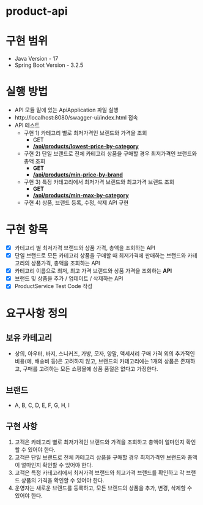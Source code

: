 # product-api

# 구현 범위

- Java Version - 17
- Spring Boot Version - 3.2.5

# 실행 방법

- API 모듈 밑에 있는 ApiApplication 파일 실행
- http://localhost:8080/swagger-ui/index.html 접속
- API 테스트
    - 구현 1) 카테고리 별로 최저가격인 브랜드와 가격을 조회
        - GET
        - [**/api/products/lowest-price-by-category**](http://localhost:8080/swagger-ui/index.html#/product-controller/getLowestPriceByCategory)
    - 구현 2) 단일 브랜드로 전체 카테고리 상품을 구매할 경우 최저가격인 브랜드와 총액 조회
        - **GET**
        - [**/api/products/min-price-by-brand**](http://localhost:8080/swagger-ui/index.html#/product-controller/getMinPriceByBrand)
    - 구현 3) 특정 카테고리에서 최저가격 브랜드와 최고가격 브랜드 조회
        - **GET**
        - [**/api/products/min-max-by-category**](http://localhost:8080/swagger-ui/index.html#/product-controller/getMinMaxProductByCategoryName)
    - 구현 4) 상품, 브랜드 등록, 수정, 삭제 API 구현

# 구현 항목

- [x]  카테고리 별 최저가격 브랜드와 상품 가격, 총액을 조회하는 API
- [x]  단일 브랜드로 모든 카테고리 상품을 구매할 때 최저가격에 판매하는 브랜드와 카테고리의 상품가격, 총액을
조회하는 API
- [x]  카테고리 이름으로 최저, 최고 가격 브랜드와 상품 가격을 조회하는 **API**
- [x]  브랜드 및 상품을 추가 / 업데이트 / 삭제하는 API
- [x]  ProductService Test Code 작성

# 요구사항 정의
## 보유 카테고리
* 상의, 아우터, 바지, 스니커즈, 가방, 모자, 양말, 액세서리
구매 가격 외의 추가적인 비용(예, 배송비 등)은 고려하지 않고, 브랜드의 카테고리에는 1개의 상품은 존재하고, 구매를 고려하는 모든 쇼핑몰에 상품 품절은 없다고 가정한다.

## 브랜드
* A, B, C, D, E, F, G, H, I

## 구현 사항
1. 고객은 카테고리 별로 최저가격인 브랜드와 가격을 조회하고 총액이 얼마인지 확인할 수 있어야 한다.
2. 고객은 단일 브랜드로 전체 카테고리 상품을 구매할 경우 최저가격인 브랜드와 총액이 얼마인지 확인할 수 있어야 한다.
3. 고객은 특정 카테고리에서 최저가격 브랜드와 최고가격 브랜드를 확인하고 각 브랜드 상품의 가격을 확인할 수 있어야 한다.
4. 운영자는 새로운 브랜드를 등록하고, 모든 브랜드의 상품을 추가, 변경, 삭제할 수 있어야 한다.


